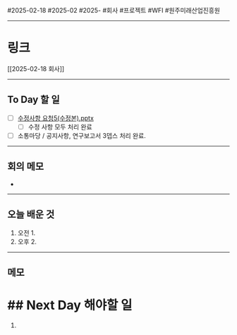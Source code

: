 #2025-02-18 #2025-02 #2025- 
#회사 #프로젝트 #WFI #원주미래산업진흥원 


------
# 링크 
[[2025-02-18 회사]]

---
## To Day 할 일
- [ ] [수정사항 요청5(수정본).pptx](https://ucomp-my.sharepoint.com/:p:/g/personal/lkh811204_ucomp_co_kr/EVu1daQxJjlOpzVeltwa__cBKzxzFqz4VG2BSp1LAu_hzw?wdOrigin=TEAMS-MAGLEV.p2p_ns.rwc&wdExp=TEAMS-TREATMENT&wdhostclicktime=1739859597206&web=1)
    - [ ] 수정 사항 모두 처리 완료
- [ ] 소통마당 / 공지사항, 연구보고서 3뎁스 처리 완료.
---
## 회의 메모
- 
---
## 오늘 배운 것
1. 오전
    1. 
2. 오후
    2. 
---
## 메모


# ## Next Day 해야할 일
1. 
